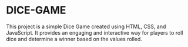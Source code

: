 # DICE-GAME
This project is a simple Dice Game created using HTML, CSS, and JavaScript. It provides an engaging and interactive way for players to roll dice and determine a winner based on the values rolled.
